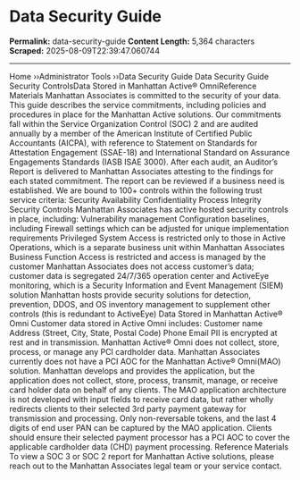 # Data Security Guide

**Permalink:** data-security-guide
**Content Length:** 5,364 characters
**Scraped:** 2025-08-09T22:39:47.060744

---

Home &rsaquo;&rsaquo;Administrator Tools ››Data Security Guide Data Security Guide Security ControlsData Stored in Manhattan Active&reg; OmniReference Materials Manhattan Associates is committed to the security of your data. This guide describes the service commitments, including policies and procedures in place for the Manhattan Active solutions. Our commitments fall within the Service Organization Control (SOC) 2 and are audited annually by a member of the American Institute of Certified Public Accountants (AICPA), with reference to Statement on Standards for Attestation Engagement (SSAE-18) and International Standard on Assurance Engagements Standards (IASB ISAE 3000). After each audit, an Auditor&rsquo;s Report is delivered to Manhattan Associates attesting to the findings for each stated commitment. The report can be reviewed if a business need is established. We are bound to 100+ controls within the following trust service criteria: Security Availability Confidentiality Process Integrity Security Controls Manhattan Associates has active hosted security controls in place, including: Vulnerability management Configuration baselines, including Firewall settings which can be adjusted for unique implementation requirements Privileged System Access is restricted only to those in Active Operations, which is a separate business unit within Manhattan Associates Business Function Access is restricted and access is managed by the customer Manhattan Associates&nbsp;does not access customer&rsquo;s data; customer data is segregated 24/7/365 operation center and ActiveEye monitoring, which is a Security Information and Event Management (SIEM) solution Manhattan hosts provide&nbsp;security solutions for detection, prevention, DDOS, and OS inventory management to supplement other controls (this is redundant to ActiveEye) Data Stored in Manhattan Active&reg; Omni Customer data stored in&nbsp;Active Omni includes: Customer name Address (Street, City, State, Postal Code) Phone Email PII is encrypted at rest and in transmission. Manhattan Active&reg; Omni does not collect, store, process, or manage any PCI cardholder data. Manhattan Associates currently does not have a PCI AOC for the Manhattan Active&reg; Omni(MAO) solution. Manhattan develops and provides the application, but the application does not collect, store, process, transmit, manage, or receive card holder data on behalf of any clients. The MAO application architecture is not developed with input fields to receive card data, but rather wholly redirects clients to their selected 3rd party payment gateway for transmission and processing. Only non-reversable tokens, and the last 4 digits of end user PAN can be captured by the MAO application. Clients should ensure their selected payment processor has a PCI AOC to cover the applicable cardholder data (CHD) payment processing. Reference Materials To view a SOC 3 or SOC 2 report for Manhattan Active solutions, please reach out to the Manhattan Associates legal team or your service&nbsp;contact.